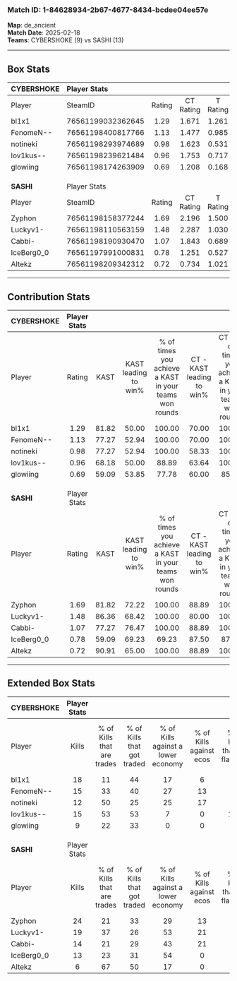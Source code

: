 ### Match ID: 1-84628934-2b67-4677-8434-bcdee04ee57e  
**Map**: de_ancient  
**Match Date**: 2025-02-18  
**Teams**: CYBERSHOKE (9) vs SASHI (13)  

---  

## Box Stats  

| **CYBERSHOKE** | Player Stats      |        |           |          |       |       |       |         |        |      |     |
| :- | :- | :-: | :-: | :-: | :-: | :-: | :-: | :-: | :-: | :-: | :-: |
| Player         | SteamID           | Rating | CT Rating | T Rating | KAST  |  ADR  | Kills | Assists | Deaths | K/D  | HS% |
| bl1x1          | 76561199032362645 |  1.29  |   1.671   |  1.261   | 81.82 | 94.9  |  18   |    7    |   17   | 1.06 | 83  |
| FenomeN--      | 76561198400817766 |  1.13  |   1.477   |  0.985   | 77.27 | 80.7  |  15   |    5    |   15   | 1.00 | 33  |
| notineki       | 76561198293974689 |  0.98  |   1.623   |  0.531   | 77.27 | 58.0  |  12   |    3    |   13   | 0.92 | 58  |
| lov1kus--      | 76561198239621484 |  0.96  |   1.753   |  0.717   | 68.18 | 69.6  |  15   |    5    |   18   | 0.83 | 40  |
| glowiing       | 76561198174263909 |  0.69  |   1.208   |  0.168   | 59.09 | 59.5  |   9   |    3    |   15   | 0.60 | 44  |
|                |                   |        |           |          |       |       |       |         |        |      |     |
|                |                   |        |           |          |       |       |       |         |        |      |     |
|                |                   |        |           |          |       |       |       |         |        |      |     |
| **SASHI**      | Player Stats      |        |           |          |       |       |       |         |        |      |     |
| Player         | SteamID           | Rating | CT Rating | T Rating | KAST  |  ADR  | Kills | Assists | Deaths | K/D  | HS% |
| Zyphon         | 76561198158377244 |  1.69  |   2.196   |  1.500   | 81.82 | 117.2 |  24   |    7    |   13   | 1.85 | 41  |
| Luckyv1-       | 76561198110563159 |  1.48  |   2.287   |  1.030   | 86.36 | 91.6  |  19   |    8    |   12   | 1.58 | 42  |
| Cabbi-         | 76561198190930470 |  1.07  |   1.843   |  0.689   | 77.27 | 71.3  |  14   |    6    |   15   | 0.93 | 50  |
| IceBerg0_0     | 76561197991000831 |  0.78  |   1.251   |  0.527   | 59.09 | 44.7  |  13   |    0    |   15   | 0.87 | 61  |
| Altekz         | 76561198209342312 |  0.72  |   0.734   |  1.021   | 90.91 | 40.0  |   6   |    4    |   16   | 0.38 | 83  |
---  

## Contribution Stats  

| **CYBERSHOKE** | Player Stats |       |                      |                                                        |                           |                                                             |                          |                                                            |
| :- | :-: | :-: | :-: | :-: | :-: | :-: | :-: | :-: |
| Player         |    Rating    | KAST  | KAST leading to win% | % of times you achieve a KAST in your teams won rounds | CT - KAST leading to win% | CT - % of times you achieve a KAST in your teams won rounds | T - KAST leading to win% | T - % of times you achieve a KAST in your teams won rounds |
| bl1x1          |     1.29     | 81.82 |        50.00         |                         100.00                         |           70.00           |                           100.00                            |          25.00           |                           100.00                           |
| FenomeN--      |     1.13     | 77.27 |        52.94         |                         100.00                         |           70.00           |                           100.00                            |          28.57           |                           100.00                           |
| notineki       |     0.98     | 77.27 |        52.94         |                         100.00                         |           58.33           |                           100.00                            |          40.00           |                           100.00                           |
| lov1kus--      |     0.96     | 68.18 |        50.00         |                         88.89                          |           63.64           |                           100.00                            |          20.00           |                           50.00                            |
| glowiing       |     0.69     | 59.09 |        53.85         |                         77.78                          |           60.00           |                            85.71                            |          33.33           |                           50.00                            |
|                |              |       |                      |                                                        |                           |                                                             |                          |                                                            |
|                |              |       |                      |                                                        |                           |                                                             |                          |                                                            |
|                |              |       |                      |                                                        |                           |                                                             |                          |                                                            |
| **SASHI**      | Player Stats |       |                      |                                                        |                           |                                                             |                          |                                                            |
| Player         |    Rating    | KAST  | KAST leading to win% | % of times you achieve a KAST in your teams won rounds | CT - KAST leading to win% | CT - % of times you achieve a KAST in your teams won rounds | T - KAST leading to win% | T - % of times you achieve a KAST in your teams won rounds |
| Zyphon         |     1.69     | 81.82 |        72.22         |                         100.00                         |           88.89           |                           100.00                            |          55.56           |                           100.00                           |
| Luckyv1-       |     1.48     | 86.36 |        68.42         |                         100.00                         |           80.00           |                           100.00                            |          55.56           |                           100.00                           |
| Cabbi-         |     1.07     | 77.27 |        76.47         |                         100.00                         |           88.89           |                           100.00                            |          62.50           |                           100.00                           |
| IceBerg0_0     |     0.78     | 59.09 |        69.23         |                         69.23                          |           87.50           |                            87.50                            |          40.00           |                           40.00                            |
| Altekz         |     0.72     | 90.91 |        65.00         |                         100.00                         |           88.89           |                           100.00                            |          45.45           |                           100.00                           |
---  

## Extended Box Stats  

| **CYBERSHOKE** | Player Stats |                            |                            |                                    |                         |                              |                                 |        |                             |                                     |                          |                               |                            |
| :- | :-: | :-: | :-: | :-: | :-: | :-: | :-: | :-: | :-: | :-: | :-: | :-: | :-: |
| Player         |    Kills     | % of Kills that are trades | % of Kills that got traded | % of Kills against a lower economy | % of Kills against ecos | % of Kills that are flawless | % of Kills that are close duels | Deaths | % of Deaths that get traded | % of Deaths against a lower economy | % of Deaths against ecos | % of Deaths that are flawless | % of Deaths that are close |
| bl1x1          |      18      |             11             |             44             |                 17                 |            6            |              67              |                6                |   17   |             47              |                  6                  |            0             |              59               |             6              |
| FenomeN--      |      15      |             33             |             40             |                 27                 |           13            |              53              |                0                |   15   |             33              |                 13                  |            7             |              60               |             7              |
| notineki       |      12      |             50             |             25             |                 25                 |           17            |              50              |                8                |   13   |             46              |                 15                  |            0             |              69               |             0              |
| lov1kus--      |      15      |             53             |             53             |                 7                  |            0            |             100              |                0                |   18   |             28              |                 11                  |            0             |              56               |             0              |
| glowiing       |      9       |             22             |             33             |                 0                  |            0            |              67              |                0                |   15   |             13              |                  7                  |            0             |              53               |             20             |
|                |              |                            |                            |                                    |                         |                              |                                 |        |                             |                                     |                          |                               |                            |
|                |              |                            |                            |                                    |                         |                              |                                 |        |                             |                                     |                          |                               |                            |
|                |              |                            |                            |                                    |                         |                              |                                 |        |                             |                                     |                          |                               |                            |
| **SASHI**      | Player Stats |                            |                            |                                    |                         |                              |                                 |        |                             |                                     |                          |                               |                            |
| Player         |    Kills     | % of Kills that are trades | % of Kills that got traded | % of Kills against a lower economy | % of Kills against ecos | % of Kills that are flawless | % of Kills that are close duels | Deaths | % of Deaths that get traded | % of Deaths against a lower economy | % of Deaths against ecos | % of Deaths that are flawless | % of Deaths that are close |
| Zyphon         |      24      |             21             |             33             |                 29                 |           13            |              67              |                4                |   13   |             38              |                 31                  |            8             |              38               |             8              |
| Luckyv1-       |      19      |             37             |             26             |                 53                 |           21            |              68              |                5                |   12   |             42              |                 25                  |            0             |              58               |             8              |
| Cabbi-         |      14      |             21             |             29             |                 43                 |           21            |              43              |                7                |   15   |             40              |                 27                  |            0             |              67               |             0              |
| IceBerg0_0     |      13      |             23             |             31             |                 54                 |            0            |              54              |                8                |   15   |             20              |                 27                  |            7             |              80               |             0              |
| Altekz         |      6       |             67             |             50             |                 17                 |            0            |              33              |               17                |   16   |             44              |                 31                  |            6             |              69               |             0              |
